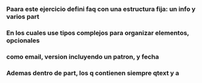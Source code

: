 ### Paara este ejercicio defini faq con una estructura fija: un info y varios part
### En los cuales use tipos complejos para organizar elementos, opcionales 
### como email, version incluyendo un patron, y fecha 
### Ademas dentro de part, los q contienen siempre qtext y a
